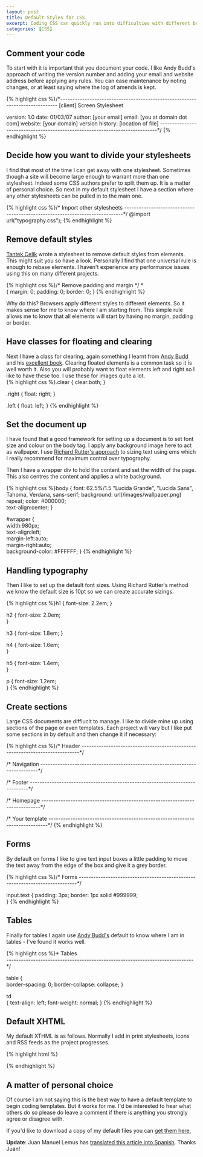 ```yaml
--- 
layout: post
title: Default Styles for CSS
excerpt: Coding CSS can quickly run into difficulties with different browsers interpreting code in different ways. Designs will never look the same in every browser but you can help yourself by using a default style set when you start coding.
categories: [CSS]
---
```

## Comment your code

To start with it is important that you document your code. I like Andy Budd's approach of writing the version number and adding your email and website address before applying any rules. You can ease maintenance by noting changes, or at least saying where the log of amends is kept. 

{% highlight css %}/*----------------------------------------------------------------------------- 
[client] Screen Stylesheet 

version:   1.0 
date:      01/03/07 
author:    [your email] 
email:     [you at domain dot com] 
website:   [your domain] 
version history: [location of file] 
-----------------------------------------------------------------------------*/
{% endhighlight %}

## Decide how you want to divide your stylesheets

I find that most of the time I can get away with one stylesheet. Sometimes though a site will become large enough to warrant more than one stylesheet. Indeed some CSS authors prefer to split them up. It is a matter of personal choice. So next in my default stylesheet I have a section where any other stylesheets can be pulled in to the main one. 

{% highlight css %}/* Import other stylesheets 
-----------------------------------------------------------------------------*/ 
@import url("typography.css");
{% endhighlight %}

## Remove default styles

[Tantek Celik][1] wrote a stylesheet to remove default styles from elements. This might suit you so have a look. Personally I find that one universal rule is enough to rebase elements. I haven't experience any performance issues using this on many different projects. 

{% highlight css %}/* Remove padding and margin */ 
*  
    { 
    margin: 0; 
    padding: 0; 
    border: 0; 
}
{% endhighlight %}

Why do this? Browsers apply different styles to different elements. So it makes sense for me to know where I am starting from. This simple rule allows me to know that all elements will start by having no margin, padding or border.

## Have classes for floating and clearing

Next I have a class for clearing, again something I learnt from [Andy Budd][2] and his [excellent book][3]. Clearing floated elements is a common task so it is well worth it. Also you will probably want to float elements left and right so I like to have these too. I use these for images quite a lot.  
{% highlight css %}.clear 
    { 
    clear:both; 
} 

.right 
    { 
    float: right; 
} 

.left 
    { 
    float: left; 
}
{% endhighlight %}

## Set the document up

I have found that a good framework for setting up a document is to set font size and colour on the body tag. I apply any background image here to act as wallpaper. I use [Richard Rutter's approach][4] to sizing text using ems which I really recommend for maximum control over typography.

Then I have a wrapper div to hold the content and set the width of the page. This also centres the content and applies a white background. 

{% highlight css %}body 
    { 
    font: 62.5%/1.5  "Lucida Grande", "Lucida Sans", Tahoma, Verdana, sans-serif; 
    background: url(/images/wallpaper.png) repeat; 
    color: #000000;     
    text-align:center; 
} 

#wrapper 
    {  
    width:980px;  
    text-align:left;   
    margin-left:auto;  
    margin-right:auto;  
    background-color: #FFFFFF; 
}
{% endhighlight %} 

## Handling typography

Then I like to set up the default font sizes. Using Richard Rutter's method we know the default size is 10pt so we can create accurate sizings. 

{% highlight css %}h1 
    { 
    font-size: 2.2em; 
} 
     
h2 
    { 
    font-size: 2.0em;     
} 
     
h3 
    { 
    font-size: 1.8em; 
} 
     
h4 
    { 
    font-size: 1.6em;     
} 
     
h5 
    { 
    font-size: 1.4em;     
} 
     
p 
    { 
    font-size: 1.2em;     
}
{% endhighlight %}
## Create sections

Large CSS documents are diffiuclt to manage. I like to divide mine up using sections of the page or even templates. Each project will vary but I like put some sections in by default and then change it if necessary: 

{% highlight css %}/* Header 
-----------------------------------------------------------------------------*/ 

/* Navigation 
-----------------------------------------------------------------------------*/ 

/* Footer 
-----------------------------------------------------------------------------*/ 

/* Homepage 
-----------------------------------------------------------------------------*/ 

/* Your template 
-----------------------------------------------------------------------------*/
{% endhighlight %} 

## Forms

By default on forms I like to give text input boxes a little padding to move the text away from the edge of the box and give it a grey border. 

{% highlight css %}/* Forms 
-----------------------------------------------------------------------------*/ 

input.text 
  { 
  padding: 3px; 
  border: 1px solid #999999;     
}
{% endhighlight %}

## Tables

Finally for tables I again use [Andy Budd's][2] default to know where I am in tables - I've found it works well. 

{% highlight css %}* Tables  
-----------------------------------------------------------------------------*/ 

table 
  {  
  border-spacing: 0; 
  border-collapse: collapse; 
} 

td  
  { 
  text-align: left; 
  font-weight: normal; 
}
{% endhighlight %}

## Default XHTML

My default XTHML is as follows. Normally I add in print stylesheets, icons and RSS feeds as the project progresses. 

{% highlight html %}<!DOCTYPE html PUBLIC "-//W3C//DTD XHTML 1.1//EN" "http://www.w3.org/TR/xhtml11/DTD/xhtml11.dtd"> 
<html xmlns="http://www.w3.org/1999/xhtml" xml:lang="en" lang="en"> 
<head> 
    <title>Page title here</title> 
    <style type="text/css" media="screen">@import "/css/screen.css";</style> 
    <meta name="DC.title" content="Title here" /> 
    <meta name="DC.subject" content="Keywords here" /> 
    <meta name="DC.description" content="Description here" /> 
    <meta name="DC.format" content="text/html" /> 
    <meta name="DC.publisher" content="Publisher here" /> 
    <meta name="DC.language" content="en" /> 
    <meta http-equiv="Content-Type" content="text/html;charset=UTF-8" /> 
</head> 
<body> 
  <div id="wrapper"> 
  </div> 
</body> 
</html>
{% endhighlight %}

## A matter of personal choice

Of course I am not saying this is the best way to have a default template to begin coding templates. But it works for me. I'd be interested to hear what others do so please do leave a comment if there is anything you strongly agree or disagree with. 

If you'd like to download a copy of my default files you can [get them here.][5]

**Update**: Juan Manuel Lemus has [translated this article into Spanish][6]. Thanks Juan!

 [1]: http://tantek.com/log/2004/undohtml.css
 [2]: http://www.andybudd.com/
 [3]: http://www.cssmastery.com/
 [4]: http://clagnut.com/blog/348/
 [5]: http://shapeshed.com/downloads/default_css.zip
 [6]: http://dotpress.wordpress.com/2007/04/04/css-estilos-por-defecto/
